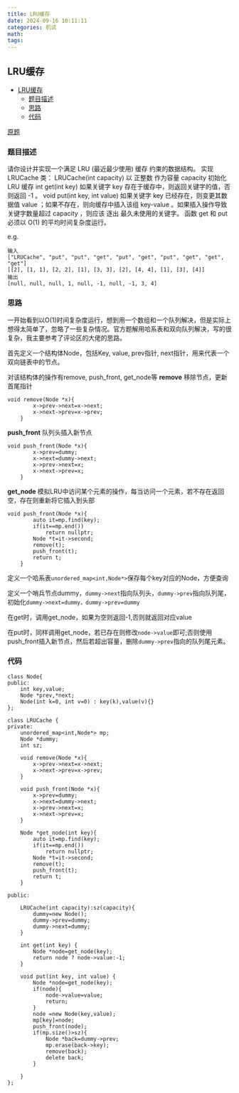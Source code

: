 ```yaml
---
title: LRU缓存
date: 2024-09-16 10:11:11
categories: 机试
math:
tags:
---
```

## LRU缓存
<!-- TOC -->

- [LRU缓存](#lru缓存)
    - [题目描述](#题目描述)
    - [思路](#思路)
    - [代码](#代码)

<!-- /TOC -->

[原题](https://leetcode.cn/problems/lru-cache/description)

### 题目描述
请你设计并实现一个满足  LRU (最近最少使用) 缓存 约束的数据结构。
实现 LRUCache 类：
LRUCache(int capacity) 以 正整数 作为容量 capacity 初始化 LRU 缓存
int get(int key) 如果关键字 key 存在于缓存中，则返回关键字的值，否则返回 -1 。
void put(int key, int value) 如果关键字 key 已经存在，则变更其数据值 value ；如果不存在，则向缓存中插入该组 key-value 。如果插入操作导致关键字数量超过 capacity ，则应该 逐出 最久未使用的关键字。
函数 get 和 put 必须以 O(1) 的平均时间复杂度运行。

e.g.
```
输入
["LRUCache", "put", "put", "get", "put", "get", "put", "get", "get", "get"]
[[2], [1, 1], [2, 2], [1], [3, 3], [2], [4, 4], [1], [3], [4]]
输出
[null, null, null, 1, null, -1, null, -1, 3, 4]
```
### 思路
一开始看到以O(1)时间复杂度运行，想到用一个数组和一个队列解决，但是实际上想得太简单了，忽略了一些复杂情况。官方题解用哈系表和双向队列解决，写的很复杂，我主要参考了评论区的大佬的思路。

首先定义一个结构体Node，包括Key, value, prev指针, next指针，用来代表一个双向链表中的节点。

对该结构体的操作有remove, push_front, get_node等
**remove**
移除节点，更新首尾指针
```
void remove(Node *x){
        x->prev->next=x->next;
        x->next->prev=x->prev;
    }
```
**push_front**
队列头插入新节点
```
void push_front(Node *x){
        x->prev=dummy;
        x->next=dummy->next;
        x->prev->next=x;
        x->next->prev=x;
    }
```
**get_node**
模拟LRU中访问某个元素的操作，每当访问一个元素，若不存在返回空，存在则重新将它插入到头部
```
void push_front(Node *x){
        auto it=mp.find(key);
        if(it==mp.end())
            return nullptr;
        Node *t=it->second;
        remove(t);
        push_front(t);
        return t;
    }
```
定义一个哈系表`unordered_map<int,Node*>`保存每个key对应的Node，方便查询

定义一个哨兵节点dummy，`dummy->next`指向队列头，`dummy->prev`指向队列尾，初始化`dummy->next=dummy，dummy->prev=dummy`

在get时，调用get_node，如果为空则返回-1,否则就返回对应value

在put时，同样调用get_node，若已存在则修改`node->value`即可;否则使用push_front插入新节点，然后若超出容量，删除`dummy->prev`指向的队列尾元素。
### 代码
```
class Node{
public:
    int key,value;
    Node *prev,*next;
    Node(int k=0, int v=0) : key(k),value(v){}
};

class LRUCache {
private:    
    unordered_map<int,Node*> mp;
    Node *dummy;
    int sz;

    void remove(Node *x){
        x->prev->next=x->next;
        x->next->prev=x->prev;
    }

    void push_front(Node *x){
        x->prev=dummy;
        x->next=dummy->next;
        x->prev->next=x;
        x->next->prev=x;
    }

    Node *get_node(int key){
        auto it=mp.find(key);
        if(it==mp.end())
            return nullptr;
        Node *t=it->second;
        remove(t);
        push_front(t);
        return t;
    }

public:
    
    LRUCache(int capacity):sz(capacity){
        dummy=new Node();
        dummy->prev=dummy;
        dummy->next=dummy;
    }
    
    int get(int key) {
        Node *node=get_node(key);
        return node ? node->value:-1; 
    }
    
    void put(int key, int value) {
        Node *node=get_node(key);
        if(node){
            node->value=value;
            return;
        }
        node =new Node(key,value);
        mp[key]=node;
        push_front(node);
        if(mp.size()>sz){
            Node *back=dummy->prev;
            mp.erase(back->key);
            remove(back);
            delete back;
        }
            
    }
};

```
